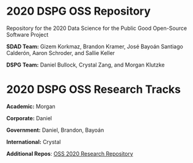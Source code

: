 # 2020 DSPG OSS Repository

Repository for the 2020 Data Science for the Public Good Open-Source Software Project

**SDAD Team:** Gizem Korkmaz, Brandon Kramer, José Bayoán Santiago Calderón, Aaron Schroder, and Sallie Keller 

**DSPG Team:** Daniel Bullock, Crystal Zang, and Morgan Klutzke 

# 2020 DSPG OSS Research Tracks 

**Academic:** Morgan

**Corporate:** Daniel

**Government:** Daniel, Brandon, Bayoán

**International:** Crystal

**Additional Repos**: [OSS 2020 Research Repository](https://github.com/uva-bi-sdad/oss-2020)
